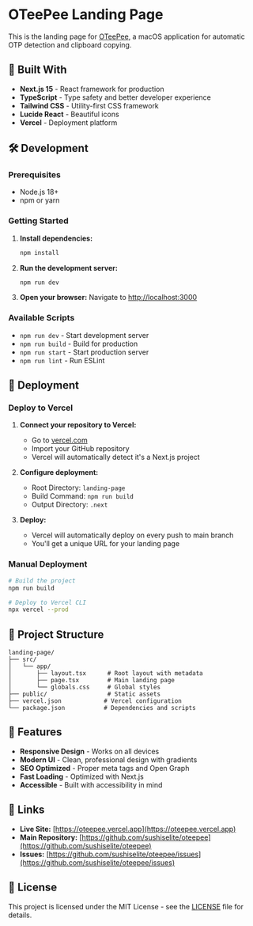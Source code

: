 # OTeePee Landing Page

This is the landing page for [OTeePee](https://github.com/sushiselite/oteepee), a macOS application for automatic OTP detection and clipboard copying.

## 🚀 Built With

- **Next.js 15** - React framework for production
- **TypeScript** - Type safety and better developer experience
- **Tailwind CSS** - Utility-first CSS framework
- **Lucide React** - Beautiful icons
- **Vercel** - Deployment platform

## 🛠 Development

### Prerequisites

- Node.js 18+ 
- npm or yarn

### Getting Started

1. **Install dependencies:**
   ```bash
   npm install
   ```

2. **Run the development server:**
   ```bash
   npm run dev
   ```

3. **Open your browser:**
   Navigate to [http://localhost:3000](http://localhost:3000)

### Available Scripts

- `npm run dev` - Start development server
- `npm run build` - Build for production
- `npm run start` - Start production server
- `npm run lint` - Run ESLint

## 🚀 Deployment

### Deploy to Vercel

1. **Connect your repository to Vercel:**
   - Go to [vercel.com](https://vercel.com)
   - Import your GitHub repository
   - Vercel will automatically detect it's a Next.js project

2. **Configure deployment:**
   - Root Directory: `landing-page`
   - Build Command: `npm run build`
   - Output Directory: `.next`

3. **Deploy:**
   - Vercel will automatically deploy on every push to main branch
   - You'll get a unique URL for your landing page

### Manual Deployment

```bash
# Build the project
npm run build

# Deploy to Vercel CLI
npx vercel --prod
```

## 📁 Project Structure

```
landing-page/
├── src/
│   └── app/
│       ├── layout.tsx      # Root layout with metadata
│       ├── page.tsx        # Main landing page
│       └── globals.css     # Global styles
├── public/                 # Static assets
├── vercel.json            # Vercel configuration
└── package.json           # Dependencies and scripts
```

## 🎨 Features

- **Responsive Design** - Works on all devices
- **Modern UI** - Clean, professional design with gradients
- **SEO Optimized** - Proper meta tags and Open Graph
- **Fast Loading** - Optimized with Next.js
- **Accessible** - Built with accessibility in mind

## 🔗 Links

- **Live Site:** [https://oteepee.vercel.app](https://oteepee.vercel.app)
- **Main Repository:** [https://github.com/sushiselite/oteepee](https://github.com/sushiselite/oteepee)
- **Issues:** [https://github.com/sushiselite/oteepee/issues](https://github.com/sushiselite/oteepee/issues)

## 📄 License

This project is licensed under the MIT License - see the [LICENSE](../LICENSE) file for details.
